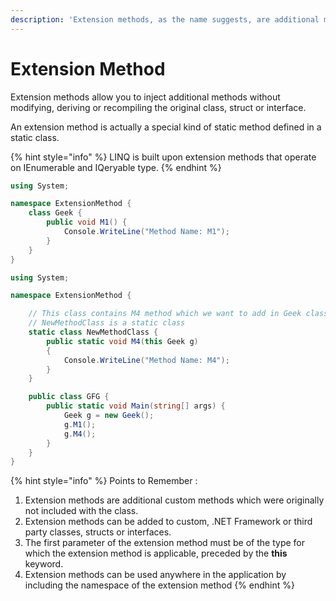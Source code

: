 ```yaml
---
description: 'Extension methods, as the name suggests, are additional methods.'
---
```


# Extension Method

Extension methods allow you to inject additional methods without modifying, deriving or recompiling the original class, struct or interface. 

An extension method is actually a special kind of static method defined in a static class.

{% hint style="info" %}
LINQ is built upon extension methods that operate on IEnumerable and IQeryable type.
{% endhint %}

```csharp
using System; 

namespace ExtensionMethod { 
	class Geek {
		public void M1() { 
			Console.WriteLine("Method Name: M1"); 
		}
	}
} 

```

```csharp
using System; 

namespace ExtensionMethod { 

	// This class contains M4 method which we want to add in Geek class. 
	// NewMethodClass is a static class 
	static class NewMethodClass {
		public static void M4(this Geek g) 
		{ 
			Console.WriteLine("Method Name: M4"); 
		}
	}

	public class GFG {
		public static void Main(string[] args) { 
			Geek g = new Geek(); 
			g.M1();
			g.M4();
		} 
	} 
} 

```

{% hint style="info" %}
Points to Remember :

1. Extension methods are additional custom methods which were originally not included with the class.
2. Extension methods can be added to custom, .NET Framework or third party classes, structs or interfaces.
3. The first parameter of the extension method must be of the type for which the extension method is applicable, preceded by the **this** keyword.
4. Extension methods can be used anywhere in the application by including the namespace of the extension method
{% endhint %}

